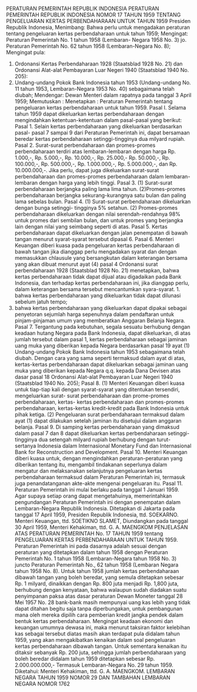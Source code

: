  PERATURAN PEMERINTAH REPUBLIK INDONESIA PERATURAN PEMERINTAH REPUBLIK INDONESIA NOMOR 17 TAHUN 1959 TENTANG PENGELUARAN KERTAS PERBENDAHARAAN UNTUK TAHUN 1959 Presiden Republik Indonesia,
Menimbang:
 Bahwa perlu untuk mengadakan peraturan tentang pengeluaran kertas perbendaharaan untuk tahun 1959;
Mengingat:
 Peraturan Pemerintah No. 1 tahun 1958 (Lembaran- Negara 1958 No. 3) jo. Peraturan Pemerintah No. 62 tahun 1958 (Lembaran-Negara No. 8); Mengingat pula:
1. Ordonansi Kertas Perbendaharaan 1928 (Staatsblad 1928 No. 21) dan Ordonansi Alat-alat Pembayaran Luar Negeri 1940 (Staatsblad 1940 No. 205):
2. Undang-undang Pokok Bank Indonesia tahun 1953 (Undang-undang No. 11 tahun 1953, Lembaran-Negara 1953 No. 40) sebagaimana telah diubah; Mendengar: Dewan Menteri dalam rapatnya pada tanggal 3 April 1959; Memutuskan : Menetapkan : Peraturan Pemerintah tentang pengeluaran kertas perbendaharaan untuk tahun 1959. Pasal I. Selama tahun 1959 dapat dikeluarkan kertas perbendaharaan dengan mengindahkan ketentuan-ketentuan dalam pasal-pasal yang berikut: Pasal 1. Selain kertas perbendaharaan yang dikeluarkan berdasarkan pasal- pasal 7 sampai 9 dari Peraturan Pemerintah ini, dapat bersamaan beredar kertas perbendaharaan setinggi-tingginya dua milyard rupiah. Pasal 2. Surat-surat perbendaharaan dan promes-promes perbendaharaan terdiri atas lembaran-lembaran dengan harga Rp. 1.000,-, Rp. 5.000,-, Rp. 10.000,-, Rp. 25.000,- Rp. 50.000,-, Rp. 100.000,-, Rp. 500.000,-, Rp. 1.000.000,-, Rp. 5.000.000,-, dan Rp.
10.000.000,-. Jika perlu, dapat juga dikeluarkan surat-surat perbendaharaan dan promes-promes perbendaharaan dalam lembaran-lembaran dengan harga yang lebih tinggi. Pasal 3.
(1) Surat-surat perbendaharaan berjangka paling lama lima tahun.
(2)Promes-promes perbendaharaan berjangka sekurang-kurangnya satu bulan dan paling lama sebelas bulan. Pasal 4.
(1) Surat-surat perbendaharaan dikeluarkan dengan bunga setinggi- tingginya 5% setahun.
(2) Promes-promes perbendaharaan dikeluarkan dengan nilai serendah-rendahnya 98% untuk promes dari sembilan bulan, dan untuk promes yang berjangka lain dengan nilai yang seimbang seperti di atas. Pasal 5. Kertas perbendaharaan dapat dikeluarkan dengan jalan penempatan di bawah tangan menurut syarat-syarat tersebut dipasal 6. Pasal 6. Menteri Keuangan diberi kuasa pada pengeluaran kertas perbendaharaan di bawah tangan jika dianggap perlu mengadakan syarat dan dengan memasukkan chlausule yang bersangkutan dalam keterangan bersama yang akan dibuat menurut ayat (4) pasal 4 Ordonansi surat perbendaharaan 1928 (Staatsblad 1928 No. 21) menetapkan, bahwa kertas perbendaharaan tidak dapat dijual atau digadaikan pada Bank Indonesia, dan terhadap kertas perbendaharaan ini, jika dianggap perlu, dalam keterangan bersama tersebut mencantumkan syara-syarat. 1. bahwa kertas perbendaharaan yang dikeluarkan tidak dapat dilunasi sebelum jatuh tempo;
2. bahwa kertas perbendaharaan yang dikeluarkan dapat dipakai sebagai penyetoran sejumlah harga sepenuhnya dalam pendaftaran untuk pinjam-pinjaman umum yang memberatkan Anggaran Belanja Negara. Pasal 7. Tergantung pada kebutuhan, segala sesuatu berhubung dengan keadaan hutang Negara pada Bank Indonesia, dapat dikeluarkan, di atas jumlah tersebut dalam pasal 1, kertas perbendaharaan sebagai jaminan uang muka yang diberikan kepada Negara berdasarkan pasal 19 ayat (1) Undang-undang Pokok Bank Indonesia tahun 1953 sebagaimana telah diubah. Dengan cara yang sama seperti termaksud dalam ayat di atas, kertas-kertas perbendaharaan dapat dikeluarkan sebagai jaminan uang muka yang diberikan kepada Negara q.q. kepada Dana Devisen atas dasar pasal 18 Ordonansi Alat-alat Pembayaran Luar Negeri 1940 (Staatsblad 1940 No. 205); Pasal 8.
(1) Menteri Keuangan diberi kuasa untuk tiap-tiap kali dengan syarat-syarat yang ditentukan tersendiri, mengeluarkan surat- surat perbendaharaan dan prome-promes perbendaharaan, kertas- kertas perbendaharaan dan promes-promes perbendaharaan, kertas-kertas kredit-kredit pada Bank Indonesia untuk pihak ketiga.
(2) Pengeluaran surat perbendaharaan termaksud dalam ayat (1) dapat dilakukan setelah jaminan itu disetujui dalam anggaran belanja. Pasal 9. Di samping kertas perbendaharaan yang dimaksud dalam pasal 7 dan 8 dapat dikeluarkan kertas perbendaharaan setinggi-tingginya dua setengah milyard rupiah berhubung dengan turut-sertanya Indonesia dalam Internasional Monetary Fund dan Internasional Bank for Reconstruction and Development. Pasal 10. Menteri Keuangan diberi kuasa untuk, dengan mengindahkan peraturan-peraturan yang diberikan tentang itu, mengambil tindakanan seperlunya dalam mengatur dan melaksanakan selanjutnya pengeluaran kertas perbendaharaan termaksud dalam Peraturan Pemerintah ini, termasuk juga penandatanganan akte-akte mengenai pengeluaran itu. Pasal 11. Peraturan Pemerintah ini mulai berlaku pada tanggal 1 Januari 1959. Agar supaya setiap orang dapat mengetahuinya, memerintahkan pengundangan Peraturan Pemerintah ini dengan penempatan dalam Lembaran-Negara Republik Indonesia. Ditetapkan di Jakarta pada tanggal 17 April 1959, Presiden Republik Indonesia, ttd. SOEKARNO. Menteri Keuangan, ttd. SOETIKNO SLAMET, Diundangkan pada tanggal 30 April 1959, Menteri Kehakiman, ttd. G. A. MAENGKOM PENJELASAN ATAS PERATURAN PEMERINTAH No. 17 TAHUN 1959 tentang PENGELUARAN KERTAS PERBENDAHARAAN UNTUK TAHUN 1959. Peraturan Pemerintah ini pada dasarnya adalah sesuai dengan peraturan yang ditetapkan dalam tahun 1958 dengan Peraturan Pemerintah No. 1 tahun 1958 (Lembaran-Negara tahun 1958 No. 3) juncto Peraturan Pemerintah No., 62 tahun 1958 (Lembaran Negara tahun 1958 No. 8). Untuk tahun 1958 jumlah kertas perbendaharaan dibawah tangan yang boleh beredar, yang semula ditetapkan sebesar Rp. 1 milyard, dinaikkan dengan Rp. 800 juta menjadi Rp. 1,800 juta, berhubung dengan kenyataan, bahwa walaupun sudah diadakan suatu penyimpanan paksa atas dasar peraturan Dewan Moneter tanggal 28 Mei 1957 No. 28 bank-bank masih mempunyai uang kas lebih yang tidak dapat ditahan begitu saja tanpa diperbungakan, untuk pembangunan mana oleh mereka dipilih cara pemberian kredit jangka pendek dalam bentuk kertas perbendaharaan. Mengingat keadaan ekonomi dan keuangan umumnya dewasa ini, maka menurut taksiran faktor kelebihan kas sebagai tersebut diatas masih akan terdapat pula didalam tahun 1959, yang akan mengakibatkan kenaikan dalam soal pengeluaran kertas perbendaharaan dibawah tangan. Untuk sementara kenaikan itu ditaksir sebanyak Rp. 200 juta, sehingga jumlah perbendaharaan yang boleh beredar didalam tahun 1959 ditetapkan sebesar Rp. 2.000.000.000,- Termasuk Lembaran-Negara No. 29 tahun 1959. Diketahui: Menteri Kehakiman, ttd. G. A. MAENGKOM. LEMBARAN NEGARA TAHUN 1959 NOMOR 29 DAN TAMBAHAN LEMBARAN NEGARA NOMOR 1762
